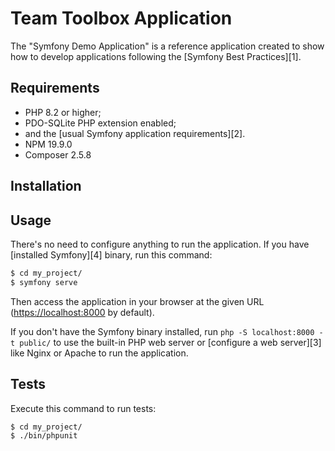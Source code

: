 Team Toolbox Application
========================

The "Symfony Demo Application" is a reference application created to show how
to develop applications following the [Symfony Best Practices][1].

Requirements
------------

  * PHP 8.2 or higher;
  * PDO-SQLite PHP extension enabled;
  * and the [usual Symfony application requirements][2].
  * NPM 19.9.0
  * Composer 2.5.8

Installation
------------

Usage
-----

There's no need to configure anything to run the application. If you have
[installed Symfony][4] binary, run this command:

```bash
$ cd my_project/
$ symfony serve
```

Then access the application in your browser at the given URL (<https://localhost:8000> by default).

If you don't have the Symfony binary installed, run `php -S localhost:8000 -t public/`
to use the built-in PHP web server or [configure a web server][3] like Nginx or
Apache to run the application.

Tests
-----

Execute this command to run tests:

```bash
$ cd my_project/
$ ./bin/phpunit
```
